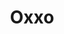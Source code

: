 ---
title: "Oxxo"
url: /san-luis-potosi/oxxo-carretera-san-luis-potosi-queretaro/
shop: comodidad
---